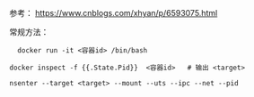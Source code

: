 参考： <https://www.cnblogs.com/xhyan/p/6593075.html>

常规方法：

```
  docker run -it <容器id> /bin/bash
```



```
docker inspect -f {{.State.Pid}}  <容器id>   # 输出 <target>

nsenter --target <target> --mount --uts --ipc --net --pid   
```

